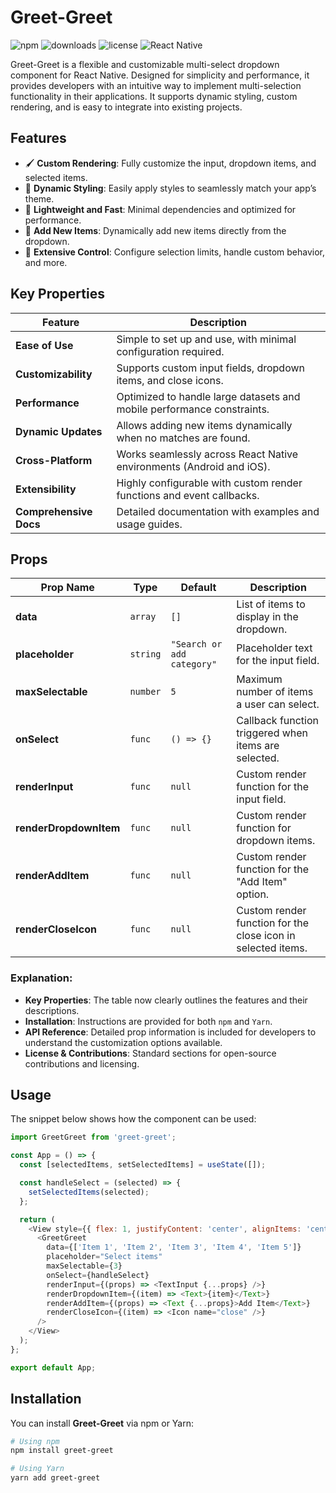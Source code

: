 # Greet-Greet

![npm](https://img.shields.io/npm/v/greet-greet)
![downloads](https://img.shields.io/npm/dt/greet-greet)
![license](https://img.shields.io/npm/l/greet-greet)
![React Native](https://img.shields.io/badge/React%20Native-5196B0?style=flat&logo=react)

Greet-Greet is a flexible and customizable multi-select dropdown component for React Native. Designed for simplicity and performance, it provides developers with an intuitive way to implement multi-selection functionality in their applications. It supports dynamic styling, custom rendering, and is easy to integrate into existing projects.

## Features

- 🖌️ **Custom Rendering**: Fully customize the input, dropdown items, and selected items.
- 🎨 **Dynamic Styling**: Easily apply styles to seamlessly match your app’s theme.
- 🚀 **Lightweight and Fast**: Minimal dependencies and optimized for performance.
- 🔄 **Add New Items**: Dynamically add new items directly from the dropdown.
- 🧩 **Extensive Control**: Configure selection limits, handle custom behavior, and more.

## Key Properties

| Feature            | Description                                                                 |
|--------------------|-----------------------------------------------------------------------------|
| **Ease of Use**     | Simple to set up and use, with minimal configuration required.              |
| **Customizability** | Supports custom input fields, dropdown items, and close icons.              |
| **Performance**     | Optimized to handle large datasets and mobile performance constraints.      |
| **Dynamic Updates** | Allows adding new items dynamically when no matches are found.             |
| **Cross-Platform**  | Works seamlessly across React Native environments (Android and iOS).        |
| **Extensibility**   | Highly configurable with custom render functions and event callbacks.       |
| **Comprehensive Docs** | Detailed documentation with examples and usage guides.                |

## Props

| Prop Name             | Type       | Default                        | Description                                                               |
|-----------------------|------------|--------------------------------|---------------------------------------------------------------------------|
| **data**              | `array`    | `[]`                           | List of items to display in the dropdown.                                 |
| **placeholder**       | `string`   | `"Search or add category"`      | Placeholder text for the input field.                                     |
| **maxSelectable**     | `number`   | `5`                            | Maximum number of items a user can select.                                |
| **onSelect**          | `func`     | `() => {}`                     | Callback function triggered when items are selected.                      |
| **renderInput**       | `func`     | `null`                         | Custom render function for the input field.                               |
| **renderDropdownItem**| `func`     | `null`                         | Custom render function for dropdown items.                                |
| **renderAddItem**     | `func`     | `null`                         | Custom render function for the "Add Item" option.                         |
| **renderCloseIcon**   | `func`     | `null`                         | Custom render function for the close icon in selected items.              |


### Explanation:
- **Key Properties**: The table now clearly outlines the features and their descriptions.
- **Installation**: Instructions are provided for both `npm` and `Yarn`.
- **API Reference**: Detailed prop information is included for developers to understand the customization options available.
- **License & Contributions**: Standard sections for open-source contributions and licensing.



## Usage

The snippet below shows how the component can be used:

```javascript
import GreetGreet from 'greet-greet';

const App = () => {
  const [selectedItems, setSelectedItems] = useState([]);

  const handleSelect = (selected) => {
    setSelectedItems(selected);
  };

  return (
    <View style={{ flex: 1, justifyContent: 'center', alignItems: 'center' }}>      
      <GreetGreet
        data={['Item 1', 'Item 2', 'Item 3', 'Item 4', 'Item 5']}
        placeholder="Select items"
        maxSelectable={3}
        onSelect={handleSelect}
        renderInput={(props) => <TextInput {...props} />}
        renderDropdownItem={(item) => <Text>{item}</Text>}
        renderAddItem={(props) => <Text {...props}>Add Item</Text>}
        renderCloseIcon={(item) => <Icon name="close" />}
      />
    </View>
  );
};

export default App;
```
## Installation

You can install **Greet-Greet** via npm or Yarn:

```bash
# Using npm
npm install greet-greet

# Using Yarn
yarn add greet-greet

```